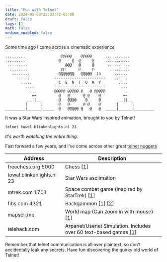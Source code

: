 ```yaml
---
title: "Fun with Telnet"
date: 2024-01-08T22:33:42-05:00
draft: false
tags: []
math: false
medium_enabled: false
---
```


Some time ago I came across a cinematic experience 

```
.........                @@@@@    @@@@@      ...........           
.........               @     @  @     @     ...........           
 .........                 @@@   @     @      ..........           
  ........               @@      @     @       .........           
   ........             @@@@@@@   @@@@@  th     .......            
     ......           -----------------------    ......            
       .....            C  E  N  T  U  R  Y        ....            
         ....         -----------------------       ...            
           ...        @@@@@ @@@@@ @   @ @@@@@        ..            
            ==          @   @      @ @    @          ==            
          __||__        @   @@@@    @     @        __||__          
         |      |       @   @      @ @    @       |      |         
_________|______|_____  @   @@@@@ @   @   @  _____|______|_________
```

It was a Star Wars inspired animation, brought to you by Telnet!

```bash
telnet towel.blinkenlights.nl 23
```

*It's worth watching the entire thing.*

Fast forward a few years, and I've come across other great [telnet nuggets](https://www.telnet.org/htm/places.htm)

| Address                   | Description                                                  |
| ------------------------- | ------------------------------------------------------------ |
| freechess.org 5000        | Chess [[1]](https://www.freechess.org/)                      |
| towel.blinkenlights.nl 23 | Star Wars asciimation                                        |
| mtrek.com 1701            | Space combat game (inspired by StarTrek) [[1]](http://mtrek.com/) |
| fibs.com 4321             | Backgammon [[1]](http://fibs.com/) [[2]](https://tinysubversions.com/notes/backgammon-fibs/) |
| mapscii.me                | World map (Can zoom in with mouse) [[1]](https://github.com/rastapasta/mapscii) |
| telehack.com              | Arpanet/Usenet Simulation. Includes over 60 text-based games [[1]](https://telehack.com/) |

Remember that telnet communication is all over plaintext, so don't accidentally leak any secrets. Have fun discovering the quirky old world of Telnet!
